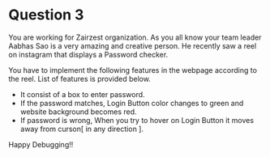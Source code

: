 # Question 3 

You are working for Zairzest organization. As you all know your team leader Aabhas Sao is a very amazing and creative person. He recently saw a reel on instagram that displays a Password checker. 

You have to implement the following features in the webpage according to the reel. List of features is provided below. 
- It consist of a box to enter password. 
- If the password matches, Login Button color changes to green and website background becomes red. 
- If password is wrong, When you try to hover on Login Button it moves away from curson[ in any direction ]. 

Happy Debugging!!
